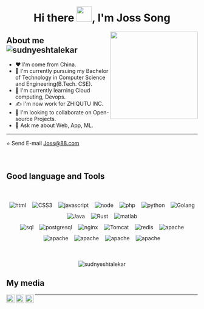 
<h1 align="center">Hi there <img src="https://github.com/sudnyeshtalekar/sudnyeshtalekar/blob/master/Assets/Hi.gif" width="40px">, I'm Joss Song</h1>

<img align='right' src="https://media.giphy.com/media/M9gbBd9nbDrOTu1Mqx/giphy.gif" width="230">

<h2>About me &nbsp;&nbsp; <span align=""> <img src="https://komarev.com/ghpvc/?username=sudnyeshtalekar" alt="sudnyeshtalekar" /> </span></h2>

- ❤  I'm come from China.
- 🔭 I'm currently pursuing my Bachelor of Technology in Computer Science and Engineering(B.Tech. CSE).
- 🌱 I'm currently learning Cloud computing, Devops.
- ✍ I'm now work for ZHIQUTU INC.
- 👯 I'm looking to collaborate on Open-source Projects.
- 💬 Ask me about Web, App, ML.
---

⭐️ Send E-mail  <a href="mailto:Joss@88.com" target="_blank">Joss@88.com</a>

<br />

<h2>Good language and Tools</h2>

<br />

<p align="center">
 <img src="https://img.shields.io/badge/HTML-5-green" alt="html" style="vertical-align:top; margin:6px">
 <img src="https://img.shields.io/badge/CSS-3-yellowgreen" alt="CSS3" style="vertical-align:top; margin:6px">
 <img src="https://img.shields.io/badge/JavaScript-Stable-orange" alt="javascript" style="vertical-align:top; margin:6px">
 <img src="https://img.shields.io/badge/node-21-lightgrey" alt="node" style="vertical-align:top; margin:6px">
 <img src="https://img.shields.io/badge/PHP-8-yellowgreen" alt="php" style="vertical-align:top; margin:6px">
 <img src="https://img.shields.io/badge/Python-3.9-red" alt="python" style="vertical-align:top; margin:6px">
 <img src="https://img.shields.io/badge/Golang-1.17-important" alt="Golang" style="vertical-align:top; margin:6px">
 <img src="https://img.shields.io/badge/Java-11-success" alt="Java" style="vertical-align:top; margin:6px">
 <img src="https://img.shields.io/badge/Rust-1.5-red" alt="Rust" style="vertical-align:top; margin:6px">
 <img src="https://img.shields.io/badge/Matlab-blue" alt="matlab" style="vertical-align:top; margin:6px">
 <br />
 <img src="https://img.shields.io/badge/MySql-8-important" alt="sql" style="vertical-align:top; margin:6px">
 <img src="https://img.shields.io/badge/postgresql-11-red" alt="postgresql" style="vertical-align:top; margin:6px">
 <img src="https://img.shields.io/badge/nginx-red" alt="nginx" style="vertical-align:top; margin:6px">
 <img src="https://img.shields.io/badge/Tomcat-blue" alt="Tomcat" style="vertical-align:top; margin:6px">
 <img src="https://img.shields.io/badge/Redis-yellowgreen" alt="redis" style="vertical-align:top; margin:6px">
 <img src="https://img.shields.io/badge/apache-green" alt="apache" style="vertical-align:top; margin:6px">
 <br />
 <img src="https://img.shields.io/badge/docker-21-blue" alt="apache" style="vertical-align:top; margin:6px">
 <img src="https://img.shields.io/badge/Kubernetes-1.25-green" alt="apache" style="vertical-align:top; margin:6px">
 <img src="https://img.shields.io/badge/Kubeedge-green" alt="apache" style="vertical-align:top; margin:6px">
 <img src="https://img.shields.io/badge/kubesphere-3.0-blue" alt="apache" style="vertical-align:top; margin:6px">

</p>

<br />

<p align="center"> <img src="https://github-readme-stats.vercel.app/api?username=JossSong&show_icons=true&theme=dark" alt="sudnyeshtalekar" /> 
</p>

<h2> My media </h2>

<a href="https://twitter.com/">
  <img align="left" alt="Sudnyesh's Twitter" width="22px" src="https://files.catbox.moe/58huqj.svg" />
</a>
<a href="https://linkedin.com/in/">
  <img align="left" alt="Sudnyesh's Linkdein" width="22px" src="https://files.catbox.moe/al40oz.svg" />
</a>
<a href="https://github.com/JossSong">
  <img align="left" alt="Sudnyesh's Github" width="22px" src="https://files.catbox.moe/29p6zd.svg" />
</a>
<hr>
